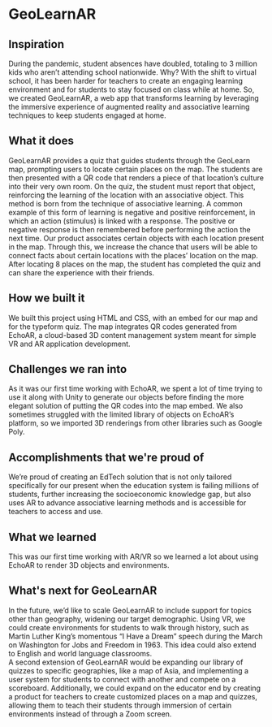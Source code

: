 # GeoLearnAR

## Inspiration 
During the pandemic, student absences have doubled, totaling to 3 million kids who aren’t attending school nationwide. Why? With the shift to virtual school, it has been harder for teachers to create an engaging learning environment and for students to stay focused on class while at home. So, we created GeoLearnAR, a web app that transforms learning by leveraging the immersive experience of augmented reality and associative learning techniques to keep students engaged at home. 

## What it does
GeoLearnAR provides a quiz that guides students through the GeoLearn map, prompting users to locate certain places on the map. The students are then presented with a QR code that renders a piece of that location’s culture into their very own room. On the quiz, the student must report that object, reinforcing the learning of the location with an associative object. This method is born from the technique of associative learning. A common example of this form of learning is negative and positive reinforcement, in which an action (stimulus) is linked with a response. The positive or negative response is then remembered before performing the action the next time. Our product associates certain objects with each location present in the map. Through this, we increase the chance that users will be able to connect facts about certain locations with the places’ location on the map. After locating 8 places on the map, the student has completed the quiz and can share the experience with their friends.

## How we built it
We built this project using HTML and CSS, with an embed for our map and for the typeform quiz. The map integrates QR codes generated from EchoAR, a cloud-based 3D content management system meant for simple VR and AR application development.

## Challenges we ran into
As it was our first time working with EchoAR, we spent a lot of time trying to use it along with Unity to generate our objects before finding the more elegant solution of putting the QR codes into the map embed. We also sometimes struggled with the limited library of objects on EchoAR’s platform, so we imported 3D renderings from other libraries such as Google Poly.

## Accomplishments that we're proud of
We’re proud of creating an EdTech solution that is not only tailored specifically for our present when the education system is failing millions of students, further increasing the socioeconomic knowledge gap, but also uses AR to advance associative learning methods and is accessible for teachers to access and use. 

## What we learned
This was our first time working with AR/VR so we learned a lot about using EchoAR to render 3D objects and environments.

## What's next for GeoLearnAR
In the future, we’d like to scale GeoLearnAR to include support for topics other than geography, widening our target demographic. Using VR, we could create environments for students to walk through history, such as Martin Luther King’s momentous “I Have a Dream” speech during the March on Washington for Jobs and Freedom in 1963. This idea could also extend to English and world language classrooms.  
A second extension of GeoLearnAR would be expanding our library of quizzes to specific geographies, like a map of Asia, and implementing a user system for students to connect with another and compete on a scoreboard. Additionally, we could expand on the educator end by creating a product for teachers to create customized places on a map and quizzes, allowing them to teach their students through immersion of certain environments instead of through a Zoom screen. 
